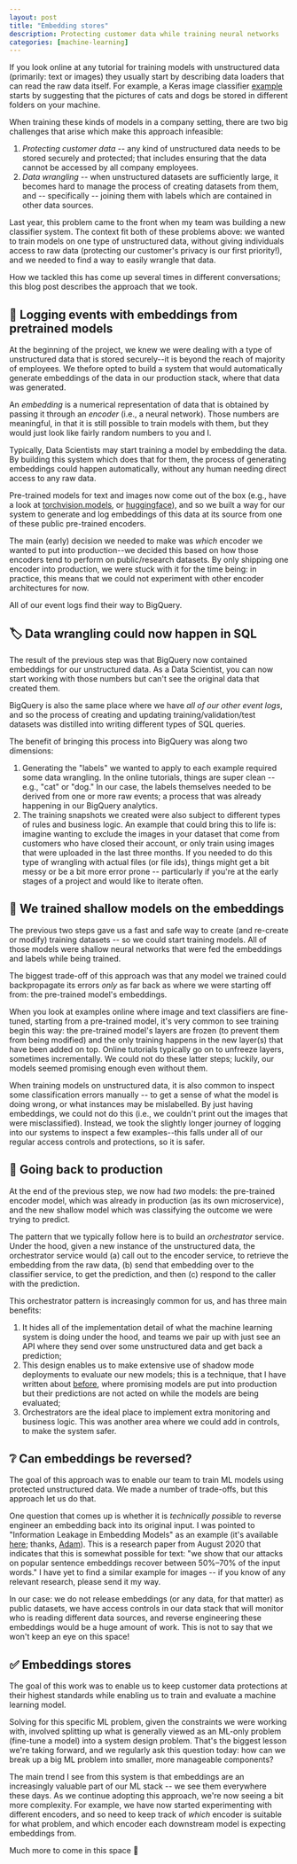 ```yaml
---
layout: post
title: "Embedding stores"
description: Protecting customer data while training neural networks
categories: [machine-learning]
---
```


If you look online at any tutorial for training models with unstructured data (primarily: text or images) they usually start by describing data loaders that can read the raw data itself. For example, a Keras image classifier [example](https://blog.keras.io/building-powerful-image-classification-models-using-very-little-data.html) starts by suggesting that the pictures of cats and dogs be stored in different folders on your machine.

When training these kinds of models in a company setting, there are two big challenges that arise which make this approach infeasible:
1. *Protecting customer data* -- any kind of unstructured data needs to be stored securely and protected; that includes ensuring that the data cannot be accessed by all company employees. 
2. *Data wrangling* -- when unstructured datasets are sufficiently large, it becomes hard to manage the process of creating datasets from them, and -- specifically -- joining them with labels which are contained in other data sources.

Last year, this problem came to the front when my team was building a new classifier system. The context fit both of these problems above: we wanted to train models on one type of unstructured data, without giving individuals access to raw data (protecting our customer's privacy is our first priority!), and we needed to find a way to easily wrangle that data.

How we tackled this has come up several times in different conversations; this blog post describes the approach that we took. 

## 🔢 Logging events with embeddings from pretrained models

At the beginning of the project, we knew we were dealing with a type of unstructured data that is stored securely--it is beyond the reach of majority of employees. We thefore opted to build a system that would automatically generate embeddings of the data in our production stack, where that data was generated.

An _embedding_ is a numerical representation of data that is obtained by passing it through an _encoder_ (i.e., a neural network). Those numbers are meaningful, in that it is still possible to train models with them, but they would just look like fairly random numbers to you and I.

Typically, Data Scientists may start training a model by embedding the data. By building this system which does that for them, the process of generating embeddings could happen automatically, without any human needing direct access to any raw data.

Pre-trained models for text and images now come out of the box (e.g., have a look at [torchvision.models](https://pytorch.org/vision/stable/models.html), or [huggingface](https://huggingface.co/models)), and so we built a way for our system to generate and log embeddings of this data at its source from one of these public pre-trained encoders. 

The main (early) decision we needed to make was _which_ encoder we wanted to put into production--we decided this based on how those encoders tend to perform on public/research datasets. By only shipping one encoder into production, we were stuck with it for the time being: in practice, this means that we could not experiment with other encoder architectures for now.

All of our event logs find their way to BigQuery.

## 🏷 Data wrangling could now happen in SQL

The result of the previous step was that BigQuery now contained embeddings for our unstructured data. As a Data Scientist, you can now start working with those numbers but can't see the original data that created them.

BigQuery is also the same place where we have _all of our other event logs_, and so the process of creating and updating training/validation/test datasets was distilled into writing different types of SQL queries.

The benefit of bringing this process into BigQuery was along two dimensions:
1. Generating the "labels" we wanted to apply to each example required some data wrangling. In the online tutorials, things are super clean -- e.g., "cat" or "dog." In our case, the labels themselves needed to be derived from one or more raw events; a process that was already happening in our BigQuery analytics.
2. The training snapshots we created were also subject to different types of rules and business logic. An example that could bring this to life is: imagine wanting to exclude the images in your dataset that come from customers who have closed their account, or only train using images that were uploaded in the last three months. If you needed to do this type of wrangling with actual files (or file ids), things might get a bit messy or be a bit more error prone -- particularly if you're at the early stages of a project and would like to iterate often.

## 🤖 We trained shallow models on the embeddings

The previous two steps gave us a fast and safe way to create (and re-create or modify) training datasets -- so we could start training models. All of those models were shallow neural networks that were fed the embeddings and labels while being trained.

The biggest trade-off of this approach was that any model we trained could backpropagate its errors _only_ as far back as where we were starting off from: the pre-trained model's embeddings.

When you look at examples online where image and text classifiers are fine-tuned, starting from a pre-trained model, it's very common to see training begin this way: the pre-trained model's layers are frozen (to prevent them from being modified) and the only training happens in the new layer(s) that have been added on top. Online tutorials typically go on to unfreeze layers, sometimes incrementally. We could not do these latter steps; luckily, our models seemed promising enough even without them.

When training models on unstructured data, it is also common to inspect some classification errors manually -- to get a sense of what the model is doing wrong, or what instances may be mislabelled. By just having embeddings, we could not do this (i.e., we couldn't print out the images that were misclassified). Instead, we took the slightly longer journey of logging into our systems to inspect a few examples--this falls under all of our regular access controls and protections, so it is safer.

## 🚢 Going back to production

At the end of the previous step, we now had _two_ models: the pre-trained encoder model, which was already in production (as its own microservice), and the new shallow model which was classifying the outcome we were trying to predict.

The pattern that we typically follow here is to build an _orchestrator_ service. Under the hood, given a new instance of the unstructured data, the orchestrator service would (a) call out to the encoder service, to retrieve the embedding from the raw data, (b) send that embedding over to the classifier service, to get the prediction, and then (c) respond to the caller with the prediction.

This orchestrator pattern is increasingly common for us, and has three main benefits:
1. It hides all of the implementation detail of what the machine learning system is doing under the hood, and teams we pair up with just see an API where they send over some unstructured data and get back a prediction;
2. This design enables us to make extensive use of shadow mode deployments to evaluate our new models; this is a technique, that I have written about [before](http://nlathia.github.io/2020/07/Shadow-mode-deployments.html), where promising models are put into production but their predictions are not acted on while the models are being evaluated;
3. Orchestrators are the ideal place to implement extra monitoring and business logic. This was another area where we could add in controls, to make the system safer.

## ❔ Can embeddings be reversed?

The goal of this approach was to enable our team to train ML models using protected unstructured data. We made a number of trade-offs, but this approach let us do that.

One question that comes up is whether it is _technically possible_ to reverse engineer an embedding back into its original input. I was pointed to "Information Leakage in Embedding Models" as an example (it's available [here](https://arxiv.org/abs/2004.00053); thanks, [Adam](https://twitter.com/oliner)). This is a research paper from August 2020 that indicates that this is somewhat possible for text: "we show that our attacks on popular sentence embeddings recover between 50%–70% of the input words." I have yet to find a similar example for images -- if you know of any relevant research, please send it my way.

In our case: we do not release embeddings (or any data, for that matter) as public datasets, we have access controls in our data stack that will monitor who is reading different data sources, and reverse engineering these embeddings would be a huge amount of work. This is not to say that we won't keep an eye on this space!

## ✅ Embeddings stores

The goal of this work was to enable us to keep customer data protections at their highest standards while enabling us to train and evaluate a machine learning model.

Solving for this specific ML problem, given the constraints we were working with, involved splitting up what is generally viewed as an ML-only problem (fine-tune a model) into a system design problem. That's the biggest lesson we're taking forward, and we regularly ask this question today: how can we break up a big ML problem into smaller, more manageable components?

The main trend I see from this system is that embeddings are an increasingly valuable part of our ML stack -- we see them everywhere these days. As we continue adopting this approach, we're now seeing a bit more complexity. For example, we have now started experimenting with different encoders, and so need to keep track of _which_ encoder is suitable for what problem, and which encoder each downstream model is expecting embeddings from.

Much more to come in this space 🚀

